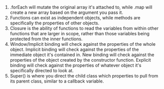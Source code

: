 1. .forEach will mutate the original array it's attached to, while .map will create a new array based on the argument you pass it.
2. Functions can exist as independent objects, while methods are specifically the properties of other objects.
3. Closure is the ability of functions to read the variables from within other functions that are larger in scope, rather than those variables being protected from the inner functions.
4. Window/Implicit binding will check against the properties of the whole object. Implicit binding will check against the properties of the immediate object it's contained in. New binding will check against the properties of the object created by the constructor function. Explicit binding will check against the properties of whatever object it's specifically directed to look at.
5. Super() is where you direct the child class which properties to pull from its parent class, similar to a callback variable.